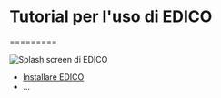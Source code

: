 # Tutorial per l'uso di EDICO
=========

![Splash screen di EDICO](https://user-images.githubusercontent.com/16359799/191784641-df57e585-3244-406f-b16c-3ca9fa21dd5e.png)


- [Installare EDICO](01_installare/index.md)
- ...

